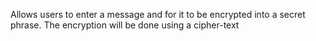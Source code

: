 Allows users to enter a message and for it to be encrypted into a secret phrase. The encryption will be done using a cipher-text
